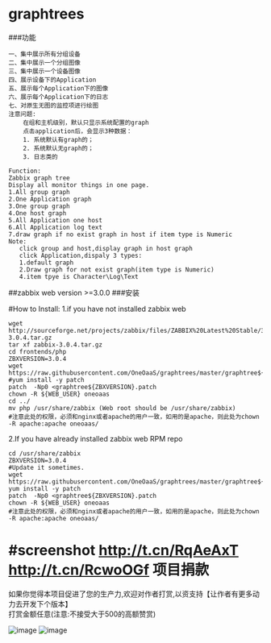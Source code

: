 # graphtrees
###功能
```
一、集中展示所有分组设备
二、集中展示一个分组图像
三、集中展示一个设备图像
四、展示设备下的Application
五、展示每个Application下的图像
六、展示每个Application下的日志
七、对原生无图的监控项进行绘图
注意问题:
    在组和主机级别，默认只显示系统配置的graph
    点击application后，会显示3种数据：
    1. 系统默认有graph的；
    2. 系统默认无graph的；
    3. 日志类的
```


```
Function:
Zabbix graph tree  
Display all monitor things in one page.
1.All group graph 
2.One Application graph 
3.One group graph
4.One host graph
5.All Application one host
6.All Application log text 
7.draw graph if no exist graph in host if item type is Numeric 
Note:
   click group and host,display graph in host graph
   click Application,dispaly 3 types:
   1.default graph
   2.Draw graph for not exist graph(item type is Numeric)
   4.item tpye is Character\Log\Text
```
##zabbix web version  >=3.0.0
###安装

#How to Install:
1.if you have not installed zabbix web
```
wget http://sourceforge.net/projects/zabbix/files/ZABBIX%20Latest%20Stable/3.0.4/zabbix-3.0.4.tar.gz
tar xf zabbix-3.0.4.tar.gz
cd frontends/php
ZBXVERSION=3.0.4
wget https://raw.githubusercontent.com/OneOaaS/graphtrees/master/graphtree${ZBXVERSION}.patch
#yum install -y patch
patch  -Np0 <graphtree${ZBXVERSION}.patch
chown -R ${WEB_USER} oneoaas
cd ../
mv php /usr/share/zabbix (Web root should be /usr/share/zabbix)
#注意此处的权限，必须和nginx或者apache的用户一致，如用的是apache，则此处为chown -R apache:apache oneoaas/
```

2.If you have already installed zabbix web RPM repo
```
cd /usr/share/zabbix
ZBXVERSION=3.0.4
#Update it sometimes.
wget https://raw.githubusercontent.com/OneOaaS/graphtrees/master/graphtree${ZBXVERSION}.patch
yum install -y patch
patch  -Np0 <graphtree${ZBXVERSION}.patch
chown -R ${WEB_USER} oneoaas
#注意此处的权限，必须和nginx或者apache的用户一致，如用的是apache，则此处为chown -R apache:apache oneoaas/
```


#screenshot
http://t.cn/RqAeAxT 
http://t.cn/RcwoOGf 
项目捐款
==================================
如果你觉得本项目促进了您的生产力,欢迎对作者打赏,以资支持【让作者有更多动力去开发下个版本】  
打赏金额任意(注意:不接受大于500的高额赞赏)  

![image](https://github.com/OneOaaS/graphtrees/blob/master/image/wx.jpg) ![image](https://github.com/OneOaaS/graphtrees/blob/master/image/zfb.jpg)


